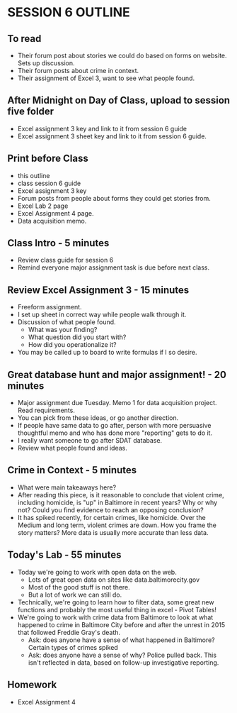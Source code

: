 # SESSION 6 OUTLINE

## To read
* Their forum post about stories we could do based on forms on website.  Sets up discussion.
* Their forum posts about crime in context.
* Their assignment of Excel 3, want to see what people found.

## After Midnight on Day of Class, upload to session five folder
* Excel assignment 3 key and link to it from session 6 guide
* Excel assignment 3 sheet key and link to it from session 6 guide.

## Print before Class
* this outline
* class session 6 guide
* Excel assignment 3 key
* Forum posts from people about forms they could get stories from.
* Excel Lab 2 page
* Excel Assignment 4 page.
* Data acquisition memo.

## Class Intro - 5 minutes
* Review class guide for session 6
* Remind everyone major assignment task is due before next class.

## Review Excel Assignment 3 - 15 minutes
* Freeform assignment.
* I set up sheet in correct way while people walk through it.
* Discussion of what people found.
    * What was your finding?
    * What question did you start with?
    * How did you operationalize it?
* You may be called up to board to write formulas if I so desire.  

## Great database hunt and major assignment! - 20 minutes
* Major assignment due Tuesday.  Memo 1 for data acquisition project. Read requirements.
* You can pick from these ideas, or go another direction.
* If people have same data to go after, person with more persuasive thoughtful memo and who has done more "reporting" gets to do it.  
* I really want someone to go after SDAT database.  
* Review what people found and ideas.

## Crime in Context - 5 minutes
* What were main takeaways here?
* After reading this piece, is it reasonable to conclude that violent crime, including homicide, is "up" in Baltimore in recent years? Why or why not? Could you find evidence to reach an opposing conclusion?
* It has spiked recently, for certain crimes, like homicide.  Over the Medium and long term, violent crimes are down.  How you frame the story matters?  More data is usually more accurate than less data.

## Today's Lab - 55 minutes
* Today we're going to work with open data on the web.
  * Lots of great open data on sites like data.baltimorecity.gov
  * Most of the good stuff is not there.
  * But a lot of work we can still do.
* Technically, we're going to learn how to filter data, some great new functions and probably the most useful thing in excel - Pivot Tables!    
* We're going to work with crime data from Baltimore to look at what happened to crime in Baltimore City before and after the unrest in 2015 that followed Freddie Gray's death.
  * Ask: does anyone have a sense of what happened in Baltimore? Certain types of crimes spiked
  * Ask: does anyone have a sense of why? Police pulled back. This isn't reflected in data, based on follow-up investigative reporting.

## Homework
* Excel Assignment 4
